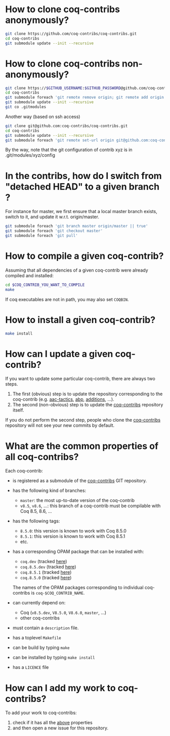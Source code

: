 # How to clone coq-contribs anonymously?

```bash
git clone https://github.com/coq-contribs/coq-contribs.git
cd coq-contribs
git submodule update --init --recursive
```

# How to clone coq-contribs non-anonymously?

```bash
git clone https://$GITHUB_USERNAME:$GITHUB_PASSWORD@github.com/coq-contribs/coq-contribs.git
cd coq-contribs
git submodule foreach 'git remote remove origin; git remote add origin https://$GITHUB_USERNAME:$GITHUB_PASSWORD@github.com/coq-contribs/$name.git'
git submodule update --init --recursive
git co .gitmodules
```

Another way (based on ssh access)

```bash
git clone git@github.com:coq-contribs/coq-contribs.git
cd coq-contribs
git submodule update --init --recursive
git submodule foreach 'git remote set-url origin git@github.com:coq-contribs/$name.git'

```

By the way, note that the git configuration of contrib xyz is in .git/modules/xyz/config 

# In the contribs, how do I switch from "detached HEAD" to a given branch  ?

For instance for master, we first ensure that a local master branch exists, switch to it,
and update it w.r.t. origin/master.

```bash
git submodule foreach 'git branch master origin/master || true'
git submodule foreach 'git checkout master'
git submodule foreach 'git pull'
```

# How to compile a given coq-contrib?

Assuming that all dependencies of a given coq-contrib were already compiled and installed:
```bash
cd $COQ_CONTRIB_YOU_WANT_TO_COMPILE
make
```

If coq executables are not in path, you may also set `COQBIN`.

# How to install a given coq-contrib?

```bash
make install
```

# How can I update a given coq-contrib?

If you want to update some particular coq-contrib, there are always two steps.
 1. The first (obvious) step is to update the repository corresponding to the coq-contrib (e.g. [aac-tactics](https://github.com/coq-contribs/aac-tactics/tree/master), [abp](https://github.com/coq-contribs/abp/tree/master), [additions](https://github.com/coq-contribs/additions/tree/master), ...).
 2. The second (non-obvious) step is to update the [coq-contribs](https://github.com/coq-contribs/coq-contribs/tree/master) repository itself.

If you do not perform the second step, people who clone the [coq-contribs](https://github.com/coq-contribs/coq-contribs/tree/master) repository will not see your new commits by default.

# What are the common properties of all coq-contribs?

Each coq-contrib:
 - is registered as a submodule of the [coq-contribs](https://github.com/coq-contribs/coq-contribs/tree/master) GIT repository.
 - has the following kind of branches:
   - `master`: the most up-to-date version of the coq-contrib
   - `v8.5`, `v8.6`, ...: this branch of a coq-contrib must be compilable with Coq 8.5, 8.6, ...
 - has the following tags:
   - `8.5.0`: this version is known to work with Coq 8.5.0
   - `8.5.1`: this version is known to work with Coq 8.5.1
   - etc.
 - has a corresponding OPAM package that can be installed with:
   - `coq.dev` (tracked [here](https://ci.inria.fr/coq/view/opam/job/opam-install.dev/))
   - `coq.8.5.dev` (tracked [here](https://ci.inria.fr/coq/view/opam/job/opam-install.8.5.dev/))
   - `coq.8.5.1` (tracked [here](https://ci.inria.fr/coq/view/opam/job/opam-install.8.5.1/))
   - `coq.8.5.0` (tracked [here](https://ci.inria.fr/coq/view/opam/job/opam-install.8.5.0/))
   
   The names of the OPAM packages corresponding to individual coq-contribs is `coq-$COQ_CONTRIB_NAME`.
 - can currently depend on:
   - Coq (`v8.5.dev`, `V8.5.0`, `V8.6.0`, `master`, ...)
   - other coq-contribs
 - must contain a `description` file.
 - has a toplevel `Makefile`
 - can be build by typing `make`
 - can be installed by typing `make install`
 - has a `LICENCE` file

# How can I add my work to coq-contribs?

To add your work to coq-contribs:
 1. check if it has all the [above](#what-are-the-common-properties-of-all-coq-contribs) properties
 2. and then open a new issue for this repository.
